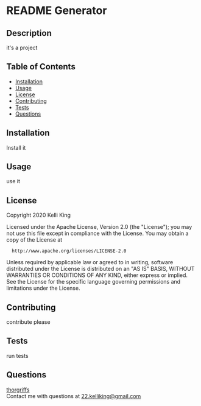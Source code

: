 # README Generator
## Description
it's a project
## Table of Contents
* [Installation](#Installation)
* [Usage](#Usage)
* [License](#License)
* [Contributing](#Contributing)
* [Tests](#Tests)
* [Questions](#Questions)
## Installation
Install it
## Usage
use it
## License
Copyright 2020 Kelli King

  Licensed under the Apache License, Version 2.0 (the "License");
  you may not use this file except in compliance with the License.
  You may obtain a copy of the License at
  
      http://www.apache.org/licenses/LICENSE-2.0
  
  Unless required by applicable law or agreed to in writing, software
  distributed under the License is distributed on an "AS IS" BASIS,
  WITHOUT WARRANTIES OR CONDITIONS OF ANY KIND, either express or implied.
  See the License for the specific language governing permissions and
  limitations under the License.
## Contributing
contribute please
## Tests
run tests
## Questions
[thorgriffs](https://github.com/thorgriffs)  
Contact me with questions at <22.kelliking@gmail.com>
